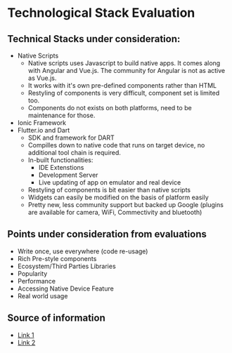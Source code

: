 # Technological Stack Evaluation

## Technical Stacks under consideration:

- Native Scripts
  - Native scripts uses Javascript to build native apps. It comes along with Angular and Vue.js. The community for Angular is not as active as Vue.js.
  - It works with it's own pre-defined components rather than HTML
  - Restyling of components is very difficult, component set is limited too.
  - Components do not exists on both platforms, need to be maintenance for those.
- Ionic Framework
- Flutter.io and Dart
  - SDK and framework for DART
  - Compilles down to native code that runs on target device, no additional tool chain is required.
  - In-built functionalities:
    - IDE Extenstions
    - Development Server
    - Live updating of app on emulator and real device
  - Restyling of components is bit easier than native scripts
  - Widgets can easily be modified on the basis of platform easily
  - Pretty new, less community support but backed up Google (plugins are available for camera, WiFi, Commectivity and bluetooth)

## Points under consideration from evaluations

- Write once, use everywhere (code re-usage)
- Rich Pre-style components
- Ecosystem/Third Parties Libraries
- Popularity
- Performance
- Accessing Native Device Feature
- Real world usage

## Source of information

- [Link 1](https://academind.com/learn/flutter/react-native-vs-flutter-vs-ionic-vs-nativescript-vs-pwa/)
- [Link 2](https://www.apptunix.com/frameworks-cross-platform-mobile-app-development/)
